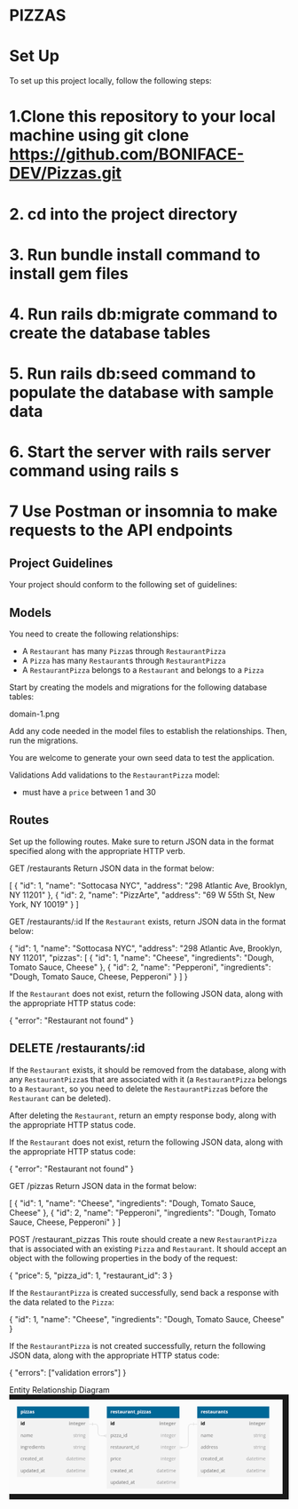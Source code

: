 # PIZZAS

#  Set Up
To set up this project locally, follow the following  steps:

# 1.Clone this repository to your local machine using git clone https://github.com/BONIFACE-DEV/Pizzas.git

# 2. cd into the project directory

# 3. Run bundle install command to install  gem files

# 4. Run rails db:migrate command to create the database tables

# 5. Run rails db:seed command to populate the database with sample data

# 6. Start the server with rails server command using rails s

# 7  Use Postman or insomnia to make requests to the API endpoints


## Project Guidelines

Your project should conform to the following set of guidelines:

## Models

You need to create the following relationships:

- A `Restaurant` has many `Pizza`s through `RestaurantPizza`
- A `Pizza` has many `Restaurant`s through `RestaurantPizza`
- A `RestaurantPizza` belongs to a `Restaurant` and belongs to a `Pizza`

Start by creating the models and migrations for the following database tables:

domain-1.png

Add any code needed in the model files to establish the relationships. Then, run the migrations.

You are welcome to generate your own seed data to test the application.

Validations
Add validations to the `RestaurantPizza` model:

- must have a `price` between 1 and 30

## Routes

Set up the following routes. Make sure to return JSON data in the format
specified along with the appropriate HTTP verb.

GET /restaurants
Return JSON data in the format below:

[
{
"id": 1,
"name": "Sottocasa NYC",
"address": "298 Atlantic Ave, Brooklyn, NY 11201"
},
{
"id": 2,
"name": "PizzArte",
"address": "69 W 55th St, New York, NY 10019"
}
]

GET /restaurants/:id
If the `Restaurant` exists, return JSON data in the format below:

{
"id": 1,
"name": "Sottocasa NYC",
"address": "298 Atlantic Ave, Brooklyn, NY 11201",
"pizzas": [
{
"id": 1,
"name": "Cheese",
"ingredients": "Dough, Tomato Sauce, Cheese"
},
{
"id": 2,
"name": "Pepperoni",
"ingredients": "Dough, Tomato Sauce, Cheese, Pepperoni"
}
]
}

If the `Restaurant` does not exist, return the following JSON data, along with
the appropriate HTTP status code:

{
"error": "Restaurant not found"
}

## DELETE /restaurants/:id

If the `Restaurant` exists, it should be removed from the database, along with
any `RestaurantPizza`s that are associated with it (a `RestaurantPizza` belongs
to a `Restaurant`, so you need to delete the `RestaurantPizza`s before the
`Restaurant` can be deleted).

After deleting the `Restaurant`, return an empty response body, along with the
appropriate HTTP status code.

If the `Restaurant` does not exist, return the following JSON data, along with
the appropriate HTTP status code:

{
"error": "Restaurant not found"
}

GET /pizzas
Return JSON data in the format below:

[
{
"id": 1,
"name": "Cheese",
"ingredients": "Dough, Tomato Sauce, Cheese"
},
{
"id": 2,
"name": "Pepperoni",
"ingredients": "Dough, Tomato Sauce, Cheese, Pepperoni"
}
]

POST /restaurant_pizzas
This route should create a new `RestaurantPizza` that is associated with an
existing `Pizza` and `Restaurant`. It should accept an object with the following
properties in the body of the request:

{
"price": 5,
"pizza_id": 1,
"restaurant_id": 3
}

If the `RestaurantPizza` is created successfully, send back a response with the data
related to the `Pizza`:

{
"id": 1,
"name": "Cheese",
"ingredients": "Dough, Tomato Sauce, Cheese"
}

If the `RestaurantPizza` is not created successfully, return the following
JSON data, along with the appropriate HTTP status code:

{
"errors": ["validation errors"]
}


Entity Relationship Diagram
![alt text](/ERD.png)
